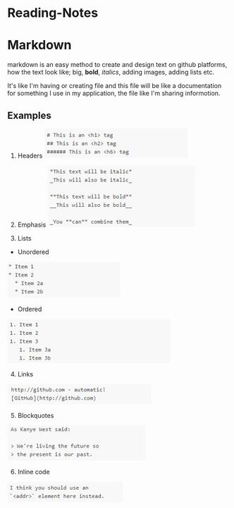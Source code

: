 # Reading-Notes 
# Markdown
markdown is an easy method to create and design text on github platforms, how the text look like; big, **bold**, *italics*, adding images, adding lists etc.


It's like I'm having or creating file and this file will be like a documentation for something I use in my application, the file like I'm sharing informotion.

## Examples

1. Headers
![headers](headers.jpg)
2. Emphasis
![emphasis](emph.jpg)

3. Lists
 * Unordered 

 ![un](un.jpg)

 * Ordered

 ![or](or.jpg)

 4. Links

 ![links](links.jpg)

5. Blockquotes
 
 ![block](block.jpg)

 6. Inline code

 ![inline](inline.jpg)









